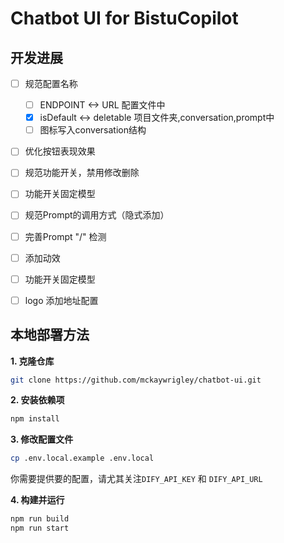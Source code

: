 # Chatbot UI for BistuCopilot


## 开发进展

- [ ] 规范配置名称
    - [ ] ENDPOINT <-> URL 配置文件中
    - [x] isDefault <-> deletable 项目文件夹,conversation,prompt中
    - [ ] 图标写入conversation结构

- [ ] 优化按钮表现效果
- [ ] 规范功能开关，禁用修改删除
- [ ] 功能开关固定模型
- [ ] 规范Prompt的调用方式（隐式添加）
- [ ] 完善Prompt "/" 检测
- [ ] 添加动效


- [ ] 功能开关固定模型
- [ ] logo 添加地址配置


## 本地部署方法

**1. 克隆仓库**

```bash
git clone https://github.com/mckaywrigley/chatbot-ui.git
```

**2. 安装依赖项**

```bash
npm install
```

**3. 修改配置文件**

```bash
cp .env.local.example .env.local
```
你需要提供要的配置，请尤其关注`DIFY_API_KEY` 和 `DIFY_API_URL` 

**4. 构建并运行**

```bash
npm run build
npm run start
```
